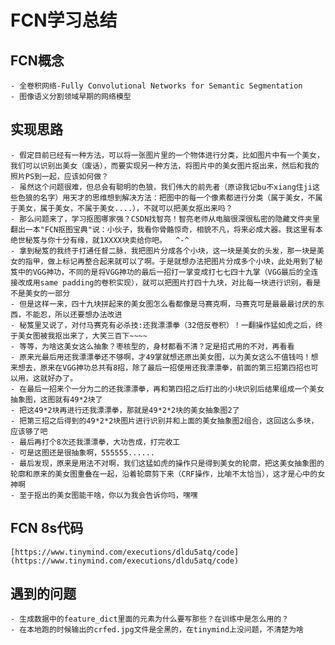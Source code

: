 # FCN学习总结
##	FCN概念
	- 全卷积网络-Fully Convolutional Networks for Semantic Segmentation
	- 图像语义分割领域早期的网络模型
##	实现思路
	- 假定目前已经有一种方法，可以将一张图片里的一个物体进行分类，比如图片中有一个美女，我们可以识别出美女（废话），而要实现另一种方法，将图片中的美女图片抠出来，然后和我的照片PS到一起，应该如何做？
	- 虽然这个问题很难，但总会有聪明的色狼，我们伟大的前先者（原谅我记bu不xiang住ji这些色狼的名字）用天才的思维想到解决方法：把图中的每一个像素都进行分类（属于美女，不属于美女，属于美女，不属于美女....），不就可以把美女抠出来吗？
	- 那么问题来了，学习抠图哪家强？CSDN找智亮！智亮老师从电脑很深很私密的隐藏文件夹里翻出一本"FCN抠图宝典"说：小伙子，我看你骨骼惊奇，相貌不凡，将来必成大器。我这里有本绝世秘笈与你十分有缘，就1XXXX块卖给你吧。  ^-^
	- 拿到秘笈的我终于打通任督二脉，我把图片分成各个小块，这一块是美女的头发，那一块是美女的指甲，做上标记再整合起来就可以了啊。于是就想办法把图片分成多个小块，此处用到了秘笈中的VGG神功，不同的是将VGG神功的最后一招打一掌变成打七七四十九掌（VGG最后的全连接改成用same padding的卷积实现），就可以把图片打四十九块，对比每一块进行识别，看是不是美女的一部分
	- 但是这样一来，四十九块拼起来的美女图怎么看都像是马赛克啊，马赛克可是最最最讨厌的东西，不能忍，所以还要想办法改进
	- 秘笈里又说了，对付马赛克有必杀技:还我漂漂拳（32倍反卷积）！一翻操作猛如虎之后，终于美女图被我抠出来了，大笑三百下~~~~
	- 等等，为啥这美女这么抽象？枣核型的，身材都看不清？定是招式用的不对，再看看
	- 原来光最后用还我漂漂拳还不够啊，才49掌就想还原出美女图，以为美女这么不值钱吗！想来想去，原来在VGG神功总共有8招，除了最后一招使用还我漂漂拳，前面的第三招第四招也可以用，这就好办了。
	- 在最后一招来个一分为二的还我漂漂拳，再和第四招之后打出的小块识别后结果组成一个美女抽象图，这图就有49*2块了
	- 把这49*2块再进行还我漂漂拳，那就是49*2*2块的美女抽象图2了
	- 把第三招之后得到的49*2*2块图片进行识别并和上面的美女抽象图2组合，这回这么多块，应该够了吧
	- 最后再打个8次还我漂漂拳，大功告成，打完收工
	- 可是这图还是很抽象啊，555555......
	- 最后发现，原来是用法不对啊，我们这猛如虎的操作只是得到美女的轮廓，把这美女抽象图的轮廓和原来的美女图重叠在一起，沿着轮廓剪下来（CRF操作，比喻不太恰当），这才是心中的女神啊
	- 至于抠出的美女图能干啥，你以为我会告诉你吗，嘿嘿
##	FCN 8s代码
	[https://www.tinymind.com/executions/dldu5atq/code](https://www.tinymind.com/executions/dldu5atq/code)
##	遇到的问题
	- 生成数据中的feature_dict里面的元素为什么要写那些？在训练中是怎么用的？
	- 在本地跑的时候输出的crfed.jpg文件是全黑的，在tinymind上没问题，不清楚为啥